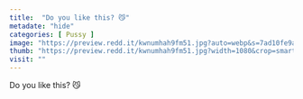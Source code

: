 ```yaml
---
title:  "Do you like this? 😼"
metadate: "hide"
categories: [ Pussy ]
image: "https://preview.redd.it/kwnumhah9fm51.jpg?auto=webp&s=7ad10fe9ad50a0ef9162d3efb759d39c7fdb1869"
thumb: "https://preview.redd.it/kwnumhah9fm51.jpg?width=1080&crop=smart&auto=webp&s=aad51d2d861261ab7745b617854d32c50ed8bb8b"
visit: ""
---
```

Do you like this? 😼
